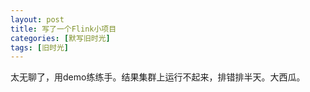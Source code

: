 ```yaml
---
layout: post
title: 写了一个Flink小项目
categories: [默写旧时光]
tags: [旧时光]
---
```


太无聊了，用demo练练手。结果集群上运行不起来，排错排半天。大西瓜。